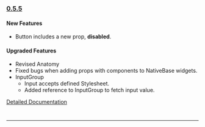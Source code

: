 ### [0.5.5](https://github.com/GeekyAnts/NativeBase/releases/tag/v0.5.5)

#### New Features
* Button includes a new prop, <b>disabled</b>.


#### Upgraded Features

* Revised Anatomy
* Fixed bugs when adding props with components to NativeBase widgets.
* InputGroup
  * Input accepts defined Stylesheet.
  * Added reference to InputGroup to fetch input value.

[Detailed Documentation](https://nativebase.io/docs/v0.5.5/)

<hr style="margin-top: 40px">

